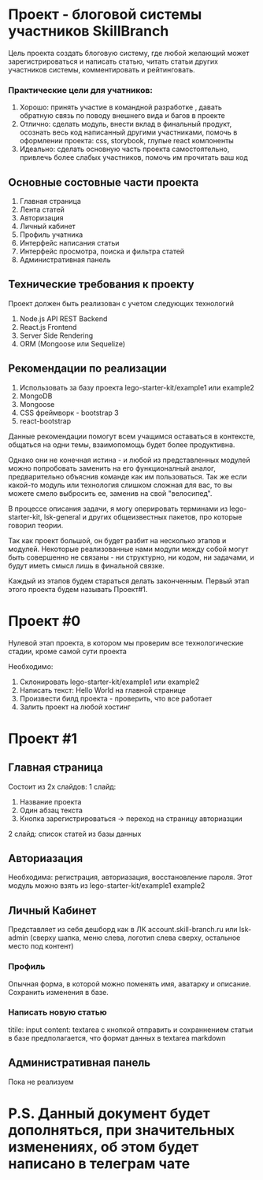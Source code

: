 # Проект - блоговой системы участников SkillBranch

Цель проекта создать блоговую систему, где любой желающий может зарегистрироваться и написать статью, читать статьи других участников системы, комментировать и рейтинговать.

### Практические цели для учатников:
1. Хорошо: принять участие в командной разработке , давать обратную связь по поводу внешнего вида и багов в проекте 
2. Отлично: сделать модуль, внести вклад в финальный продукт, осознать весь код написанный другими участниками, помочь в оформлении проекта: css, storybook, глупые react компоненты 
3. Идеально: сделать основную часть проекта самостоятельно, привлечь более слабых участников, помочь им прочитать ваш  код

## Основные состовные части проекта
1. Главная страница
2. Лента статей
3. Авторизация
4. Личный кабинет
5. Профиль учатника
6. Интерфейс написания статьи
7. Интерфейс просмотра, поиска и фильтра статей
8. Административная панель

## Технические требования к проекту
Проект должен быть реализован с учетом следующих технологий

1. Node.js API REST Backend
2. React.js Frontend
3. Server Side Rendering
4. ORM (Mongoose или Sequelize)
## Рекомендации по реализации
1. Использовать за базу проекта lego-starter-kit/example1 или example2
2. MongoDB
3. Mongoose
4. CSS фреймворк - bootstrap 3
5. react-bootstrap

Данные рекомендации помогут всем учащимся оставаться  в контексте, общаться на одни темы,  взаимопомощь будет более продуктивна.

Однако они не конечная истина - и любой из представленных модулей можно попробовать заменить на его функционалный аналог, предварительно объяснив команде как им пользоваться.
Так же если какой-то модуль или технология слишком сложная для вас, то вы можете смело выбросить ее, заменив на свой "велосипед". 


В процессе описания задачи, я могу оперировать терминами из lego-starter-kit, lsk-general и других общеизвестных пакетов, про которые говорил теории. 

Так как проект большой, он будет разбит на несколько этапов и модулей. Некоторые реализованные нами модули между собой могут быть совершенно не связаны - ни структурно, ни кодом, ни задачами, и будут иметь смысл лишь в финальной связке.

Каждый из этапов будем стараться делать законченным.
Первый этап этого проекта будем называть Проект#1.

# Проект  #0
Нулевой этап проекта, в котором мы проверим все технологические стадии, кроме самой сути проекта

Необходимо: 

1. Склонировать lego-starter-kit/example1 или example2
2. Написать текст: Hello World на главной странице
3. Произвести билд проекта - проверить, что все работает
4. Залить проект на любой хостинг


# Проект #1

## Главная страница
Состоит из 2х слайдов:
1 слайд:

1. Название проекта
2. Один абзац текста
3. Кнопка зарегистрироваться -\> переход на страницу авториазции

2 слайд: список статей из базы данных

## Авториазация
Необходима: регистрация, авториазация, восстановление пароля.
Этот модуль можно взять из lego-starter-kit/example1 example2

## Личный Кабинет
Представляет из себя дешборд как в ЛК account.skill-branch.ru или lsk-admin (сверху шапка, меню слева, логотип слева сверху, остальное место под контент)

### Профиль
Опычная форма, в которой можно поменять имя, аватарку и описание.
Сохранить изменения  в базе.

### Написать новую статью
titile: input
content: textarea 
с кнопкой отправить и сохраннением статьи в базе
предполагается, что формат данных в textarea markdown


## Административная панель
Пока не реализуем


# P.S. Данный документ будет дополняться, при значительных изменениях, об этом будет написано в телеграм чате